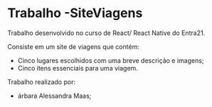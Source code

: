 # Trabalho -SiteViagens

Trabalho desenvolvido no curso de React/ React Native do Entra21.

Consiste em um site de viagens que contém:

- Cinco lugares escolhidos com uma breve descrição e imagens;
- Cinco itens essenciais para uma viagem.


Trabalho realizado por:

- árbara Alessandra Maas;
